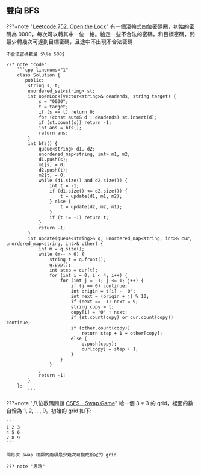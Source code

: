 ## 雙向 BFS

???+note "[Leetcode 752. Open the Lock](https://leetcode.com/problems/open-the-lock/)"
	有一個滾輪式四位密碼圈，初始的密碼為 0000，每次可以轉其中一位一格。給定一些不合法的密碼，和目標密碼，問最少轉幾次可達到目標密碼，且途中不出現不合法密碼
	
	不合法密碼數量 $\le 500$
	
	??? note "code"
		```cpp linenums="1"
		class Solution {
           public:
            string s, t;
            unordered_set<string> st;
            int openLock(vector<string>& deadends, string target) {
                s = "0000";
                t = target;
                if (s == t) return 0;
                for (const auto& d : deadends) st.insert(d);
                if (st.count(s)) return -1;
                int ans = bfs();
                return ans;
            }
            int bfs() {
                queue<string> d1, d2;
                unordered_map<string, int> m1, m2;
                d1.push(s);
                m1[s] = 0;
                d2.push(t);
                m2[t] = 0;
                while (d1.size() and d2.size()) {
                    int t = -1;
                    if (d1.size() <= d2.size()) {
                        t = update(d1, m1, m2);
                    } else {
                        t = update(d2, m2, m1);
                    }
                    if (t != -1) return t;
                }
                return -1;
            }
            int update(queue<string>& q, unordered_map<string, int>& cur, unordered_map<string, int>& other) {
                int m = q.size();
                while (m-- > 0) {
                    string t = q.front();
                    q.pop();
                    int step = cur[t];
                    for (int i = 0; i < 4; i++) {
                        for (int j = -1; j <= 1; j++) {
                            if (j == 0) continue;
                            int origin = t[i] - '0';
                            int next = (origin + j) % 10;
                            if (next == -1) next = 9;
                            string copy = t;
                            copy[i] = '0' + next;
                            if (st.count(copy) or cur.count(copy)) continue;
                            if (other.count(copy))
                                return step + 1 + other[copy];
                            else {
                                q.push(copy);
                                cur[copy] = step + 1;
                            }
                        }
                    }
                }
                return -1;
            }
        };
            ```
	
???+note "八位數碼問題 [CSES - Swap Game](https://cses.fi/problemset/task/1670)"
	給一個 3 * 3 的 grid，裡面的數自恰為 1, 2, ..., 9。初始的 grid 如下:
	
	```
	1 2 3
	4 5 6
	7 8 9
	```
	
	問每次 swap 相鄰的兩項最少幾次可變成給定的 grid
	
	??? note "思路"
		